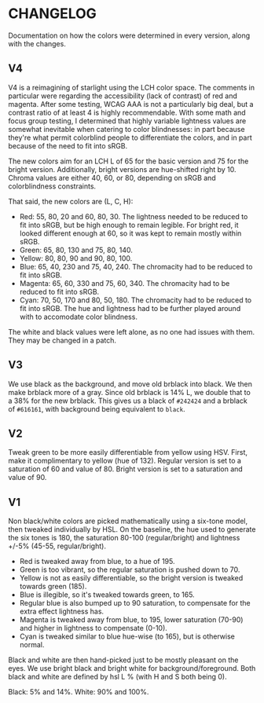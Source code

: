 # CHANGELOG
Documentation on how the colors were determined in every version, along with the changes.

## V4
V4 is a reimagining of starlight using the LCH color space.
The comments in particular were regarding the accessibility (lack of contrast) of red and magenta.
After some testing, WCAG AAA is not a particularly big deal, but a contrast ratio of at least 4 is highly recommendable.
With some math and focus group testing,
I determined that highly variable lightness values are somewhat inevitable when catering to color blindnesses:
in part because they're what permit colorblind people to differentiate the colors,
and in part because of the need to fit into sRGB.

The new colors aim for an LCH L of 65 for the basic version and 75 for the bright version.
Additionally, bright versions are hue-shifted right by 10.
Chroma values are either 40, 60, or 80, depending on sRGB and colorblindness constraints.

That said, the new colors are (L, C, H):
* Red: 55, 80, 20 and 60, 80, 30.
  The lightness needed to be reduced to fit into sRGB, but be high enough to remain legible.
  For bright red, it looked different enough at 60, so it was kept to remain mostly within sRGB.
* Green: 65, 80, 130 and 75, 80, 140.
* Yellow: 80, 80, 90 and 90, 80, 100.
* Blue: 65, 40, 230 and 75, 40, 240.
  The chromacity had to be reduced to fit into sRGB.
* Magenta: 65, 60, 330 and 75, 60, 340.
  The chromacity had to be reduced to fit into sRGB.
* Cyan: 70, 50, 170 and 80, 50, 180.
  The chromacity had to be reduced to fit into sRGB.
  The hue and lightness had to be further played around with to accomodate color blindness.

The white and black values were left alone, as no one had issues with them.
They may be changed in a patch.

## V3
We use black as the background, and move old brblack into black.
We then make brblack more of a gray.
Since old brblack is 14% L, we double that to a 38% for the new brblack.
This gives us a black of `#242424` and a brblack of `#616161`,
with background being equivalent to `black`.

## V2
Tweak green to be more easily differentiable from yellow using HSV.
First, make it complimentary to yellow (hue of 132).
Regular version is set to a saturation of 60 and value of 80.
Bright version is set to a saturation and value of 90.

## V1
Non black/white colors are picked mathematically using a six-tone model, then tweaked individually by HSL.
On the baseline, the hue used to generate the six tones is 180, the saturation 80-100 (regular/bright) and lightness +/-5% (45-55, regular/bright).

* Red is tweaked away from blue, to a hue of 195.
* Green is too vibrant, so the regular saturation is pushed down to 70.
* Yellow is not as easily differentiable, so the bright version is tweaked towards green (185).
* Blue is illegible, so it's tweaked towards green, to 165.
* Regular blue is also bumped up to 90 saturation, to compensate for the extra effect lightness has.
* Magenta is tweaked away from blue, to 195, lower saturation (70-90) and higher in lightness to compensate (0-10).
* Cyan is tweaked similar to blue hue-wise (to 165), but is otherwise normal.

Black and white are then hand-picked just to be mostly pleasant on the eyes.
We use bright black and bright white for background/foreground.
Both black and white are defined by hsl L % (with H and S both being 0).

Black: 5% and 14%.
White: 90% and 100%.
